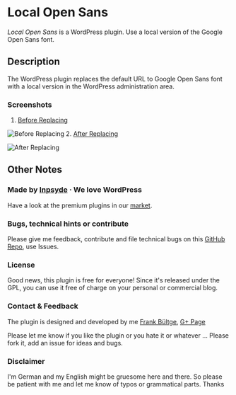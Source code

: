 # Local Open Sans
_Local Open Sans_ is a WordPress plugin. Use a local version of the Google Open Sans font.

## Description
The WordPress plugin replaces the default URL to Google Open Sans font with a local version in the WordPress administration area.

### Screenshots
 1. [Before Replacing](https://github.com/bueltge/local-open-sans/blob/master/assets/screenshot-1.png)
 
 ![Before Replacing](https://raw.github.com/bueltge/local-open-sans/master/assets/screenshot-1.png)
 2. [After Replacing](https://github.com/bueltge/local-open-sans/blob/master/assets/screenshot-2.png)
 
 ![After Replacing](https://raw.github.com/bueltge/local-open-sans/master/assets/screenshot-2.png)

## Other Notes

### Made by [Inpsyde](http://inpsyde.com) &middot; We love WordPress
Have a look at the premium plugins in our [market](http://marketpress.com).

### Bugs, technical hints or contribute
Please give me feedback, contribute and file technical bugs on this 
[GitHub Repo](https://github.com/bueltge/local-open-sans/issues), use Issues.

### License
Good news, this plugin is free for everyone! Since it's released under the GPL, 
you can use it free of charge on your personal or commercial blog.

### Contact & Feedback
The plugin is designed and developed by me [Frank Bültge](http://bueltge.de), [G+ Page](https://plus.google.com/111291152590065605567/about?rel=author)

Please let me know if you like the plugin or you hate it or whatever ... 
Please fork it, add an issue for ideas and bugs.

### Disclaimer
I'm German and my English might be gruesome here and there. 
So please be patient with me and let me know of typos or grammatical parts. Thanks
